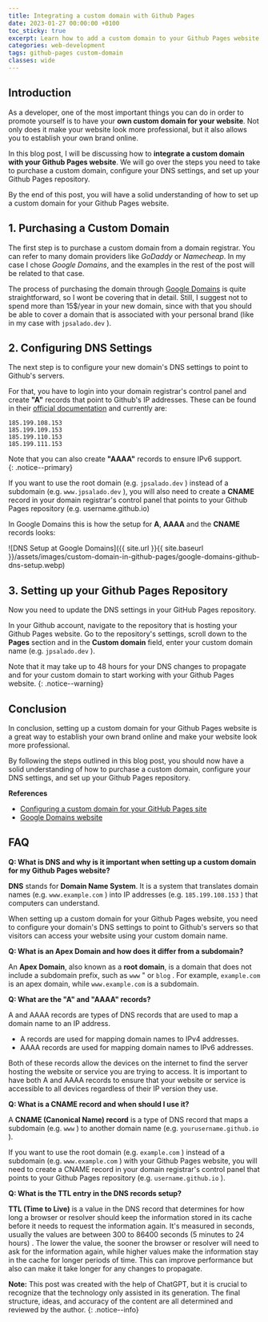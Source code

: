 ```yaml
---
title: Integrating a custom domain with Github Pages
date: 2023-01-27 00:00:00 +0100
toc_sticky: true
excerpt: Learn how to add a custom domain to your Github Pages website and establish your own brand online.
categories: web-development
tags: github-pages custom-domain
classes: wide
---
```


## Introduction

As a developer, one of the most important things you can do in order to promote yourself is to have your **own custom domain for your website**. Not only does it make your website look more professional, but it also allows you to establish your own brand online.

In this blog post, I will be discussing how to **integrate a custom domain with your Github Pages website**. We will go over the steps you need to take to purchase a custom domain, configure your DNS settings, and set up your Github Pages repository.

By the end of this post, you will have a solid understanding of how to set up a custom domain for your Github Pages website.

## 1. Purchasing a Custom Domain

The first step is to purchase a custom domain from a domain registrar. You can refer to many domain providers like _GoDaddy_ or _Namecheap_. In my case I chose _Google Domains_, and the examples in the rest of the post will be related to that case.

The process of purchasing the domain through [Google Domains](https://domains.google/) is quite straightforward, so I wont be covering that in detail. Still, I suggest not to spend more than 15$/year in your new domain, since with that you should be able to cover a domain that is associated with your personal brand (like in my case with `jpsalado.dev` ). 

## 2. Configuring DNS Settings

The next step is to configure your new domain's DNS settings to point to Github's servers.

For that, you have to login into your domain registrar's control panel and create **"A"** records that point to Github's IP addresses. These can be found in their [official documentation](https://docs.github.com/en/pages/configuring-a-custom-domain-for-your-github-pages-site/managing-a-custom-domain-for-your-github-pages-site#configuring-an-apex-domain) and currently are: 

```
185.199.108.153
185.199.109.153
185.199.110.153
185.199.111.153
```

Note that you can also create **"AAAA"** records to ensure IPv6 support.  
{: .notice--primary}

If you want to use the root domain (e.g. `jpsalado.dev` ) instead of a subdomain (e.g. `www.jpsalado.dev` ), you will also need to create a **CNAME** record in your domain registrar's control panel that points to your Github Pages repository (e.g. username.github.io)

In Google Domains this is how the setup for **A**, **AAAA** and the **CNAME** records looks:

![DNS Setup at Google Domains]({{ site.url }}{{ site.baseurl }}/assets/images/custom-domain-in-github-pages/google-domains-github-dns-setup.webp)

## 3. Setting up your Github Pages Repository

Now you need to update the DNS settings in your GitHub Pages repository.

In your Github account, navigate to the repository that is hosting your Github Pages website. Go to the repository's settings, scroll down to the **Pages** section and in the **Custom domain** field, enter your custom domain name (e.g. `jpsalado.dev` ).

Note that it may take up to 48 hours for your DNS changes to propagate and for your custom domain to start working with your Github Pages website.
{: .notice--warning}

## Conclusion

In conclusion, setting up a custom domain for your Github Pages website is a great way to establish your own brand online and make your website look more professional.

By following the steps outlined in this blog post, you should now have a solid understanding of how to purchase a custom domain, configure your DNS settings, and set up your Github Pages repository.

**References**

* [Configuring a custom domain for your GitHub Pages site](https://docs.github.com/en/pages/configuring-a-custom-domain-for-your-github-pages-site)
* [Google Domains website](https://domains.google/)

## FAQ

**Q: What is DNS and why is it important when setting up a custom domain for my Github Pages website?**

**DNS** stands for **Domain Name System**. It is a system that translates domain names (e.g. `www.example.com` ) into IP addresses (e.g. `185.199.108.153` ) that computers can understand.

When setting up a custom domain for your Github Pages website, you need to configure your domain's DNS settings to point to Github's servers so that visitors can access your website using your custom domain name.

**Q: What is an Apex Domain and how does it differ from a subdomain?**

An **Apex Domain**, also known as a **root domain**, is a domain that does not include a subdomain prefix, such as `www` " or `blog` . For example, `example.com` is an apex domain, while `www.example.com` is a subdomain.

**Q: What are the "A" and "AAAA" records?**

A and AAAA records are types of DNS records that are used to map a domain name to an IP address.

* A records are used for mapping domain names to IPv4 addresses.
* AAAA records are used for mapping domain names to IPv6 addresses.

Both of these records allow the devices on the internet to find the server hosting the website or service you are trying to access. It is important to have both A and AAAA records to ensure that your website or service is accessible to all devices regardless of their IP version they use.

**Q: What is a CNAME record and when should I use it?**

A **CNAME (Canonical Name) record** is a type of DNS record that maps a subdomain (e.g. `www` ) to another domain name (e.g. `yourusername.github.io` ).

If you want to use the root domain (e.g. `example.com` ) instead of a subdomain (e.g. `www.example.com` ) with your Github Pages website, you will need to create a CNAME record in your domain registrar's control panel that points to your Github Pages repository (e.g. `username.github.io` ).

**Q: What is the TTL entry in the DNS records setup?**

**TTL (Time to Live)** is a value in the DNS record that determines for how long a browser or resolver should keep the information stored in its cache before it needs to request the information again. It's measured in seconds, usually the values are between 300 to 86400 seconds (5 minutes to 24 hours) . The lower the value, the sooner the browser or resolver will need to ask for the information again, while higher values make the information stay in the cache for longer periods of time. This can improve performance but also can make it take longer for any changes to propagate.

**Note:** This post was created with the help of ChatGPT, but it is crucial to recognize that the technology only assisted in its generation. The final structure, ideas, and accuracy of the content are all determined and reviewed by the author.
{: .notice--info}
